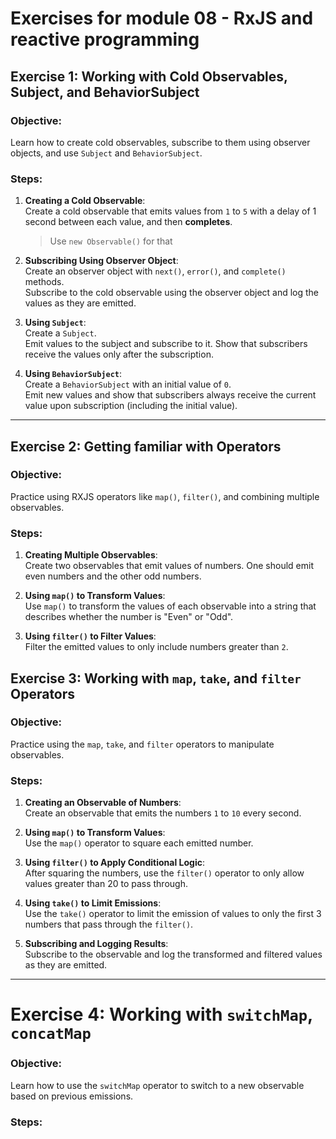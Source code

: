 # Exercises for module 08 - RxJS and reactive programming

## Exercise 1: Working with Cold Observables, Subject, and BehaviorSubject

### Objective:
Learn how to create cold observables, subscribe to them using observer objects, and use `Subject` and `BehaviorSubject`.

### Steps:
1. **Creating a Cold Observable**:  
   Create a cold observable that emits values from `1` to `5` with a delay of 1 second between each value, and then **completes**. 
   >Use `new Observable()` for that

2. **Subscribing Using Observer Object**:  
   Create an observer object with `next()`, `error()`, and `complete()` methods.  
   Subscribe to the cold observable using the observer object and log the values as they are emitted.

3. **Using `Subject`**:  
   Create a `Subject`.  
   Emit values to the subject and subscribe to it. Show that subscribers receive the values only after the subscription.

4. **Using `BehaviorSubject`**:  
   Create a `BehaviorSubject` with an initial value of `0`.  
   Emit new values and show that subscribers always receive the current value upon subscription (including the initial value).

---

## Exercise 2: Getting familiar with Operators

### Objective:
Practice using RXJS operators like `map()`, `filter()`, and combining multiple observables.

### Steps:
1. **Creating Multiple Observables**:  
   Create two observables that emit values of numbers. One should emit even numbers and the other odd numbers.

2. **Using `map()` to Transform Values**:  
   Use `map()` to transform the values of each observable into a string that describes whether the number is "Even" or "Odd".

3. **Using `filter()` to Filter Values**:  
   Filter the emitted values to only include numbers greater than `2`.

## Exercise 3: Working with `map`, `take`, and `filter` Operators

### Objective:
Practice using the `map`, `take`, and `filter` operators to manipulate observables.

### Steps:

1. **Creating an Observable of Numbers**:  
   Create an observable that emits the numbers `1` to `10` every second.

2. **Using `map()` to Transform Values**:  
   Use the `map()` operator to square each emitted number.

3. **Using `filter()` to Apply Conditional Logic**:  
   After squaring the numbers, use the `filter()` operator to only allow values greater than 20 to pass through.

4. **Using `take()` to Limit Emissions**:  
   Use the `take()` operator to limit the emission of values to only the first 3 numbers that pass through the `filter()`.

5. **Subscribing and Logging Results**:  
   Subscribe to the observable and log the transformed and filtered values as they are emitted.

---

# Exercise 4: Working with `switchMap`, `concatMap`

### Objective:
Learn how to use the `switchMap` operator to switch to a new observable based on previous emissions.

### Steps:


